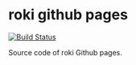 # roki github pages

[![Build Status](https://travis-ci.org/falgon/roki.svg?branch=develop)](https://travis-ci.org/falgon/roki)

Source code of roki Github pages. 
